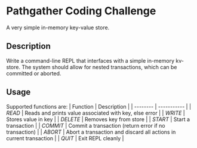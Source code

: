# Pathgather Coding Challenge
A very simple in-memory key-value store.

## Description
Write a command-line REPL that interfaces with a simple in-memory kv-store.
The system should allow for nested transactions, which can be committed or
aborted.

## Usage
Supported functions are:
| Function                      | Description |
| --------                      | ----------- |
|  *READ* <key>                 | Reads and prints value associated with key, else error                |
|  *WRITE* <key> <value>        | Stores value in key                                                   |
|  *DELETE* <key>               | Removes key from store                                                |
|  *START*                      | Start a transaction                                                   |
|  *COMMIT*                     | Commit a transaction (return error if no transaction)                 |
|  *ABORT*                      | Abort a transaction and discard all actions in current transaction                |
|  *QUIT*                       | Exit REPL cleanly                                                     |
